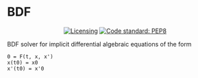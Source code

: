 # BDF

<p align="center">
<a href="https://www.apache.org/licenses/LICENSE-2.0"><img src="https://img.shields.io/badge/license-Apache%202-blue" alt="Licensing"/></a>
<!-- <a href="https://gitlab.com/JonasHarsch/cardillo3/-/tree/main"><img src="https://gitlab.com/JonasHarsch/cardillo3/badges/main/pipeline.svg" alt="gitlab pipeline status"/></a> -->
<a href="https://www.python.org/dev/peps/pep-0008/"><img alt="Code standard: PEP8" src="https://img.shields.io/badge/code%20standard-PEP8-black"></a>
</p>

BDF solver for implicit differential algebraic equations of the form

```
0 = F(t, x, x')
x(t0) = x0
x'(t0) = x'0
```